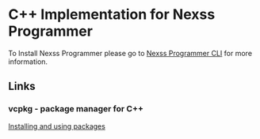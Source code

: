 # C++ Implementation for Nexss Programmer

To Install Nexss Programmer please go to [Nexss Programmer CLI](https://github.com/nexssp/cli#readme) for more information.

## Links

### vcpkg - package manager for C++

[Installing and using packages](https://vcpkg.readthedocs.io/en/latest/examples/installing-and-using-packages)
